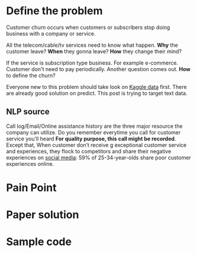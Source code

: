 # Define the problem
Customer churn occurs when customers or subscribers stop doing business with a company or service. 

All the telecom/cable/tv services need to know what happen. 
**Why** the customer leave?
**When** they gonna leave? 
**How** they change their mind?

If the service is subscription type business. For example e-commerce. Customer don't need to pay periodically. Another question comes out.
**How** to define the churn?

Everyone new to this problem should take look on [Kaggle data](https://www.kaggle.com/blastchar/telco-customer-churn) first. There are already good solution on predict. This post is trying to target text data.

## NLP source
Call log/Email/Online assistance history are the three major resource the company can utilize. Do you remember everytime you call for customer service you'll heard **For quality purpose, this call might be recorded**. 
Except that, When customer don’t receive g exceptional customer service and experiences, they flock to competitors and share their negative experiences on [social media](https://www.salesforce.com/blog/2015/01/ten-customer-service-stats-what-they-mean-your-contact-center-gp.html): 59% of 25-34-year-olds share poor customer experiences online.

# Pain Point
# Paper solution
# Sample code
<!--stackedit_data:
eyJoaXN0b3J5IjpbLTE4MTI5MTkwOTIsLTE3NTAwMzQ5MjJdfQ
==
-->